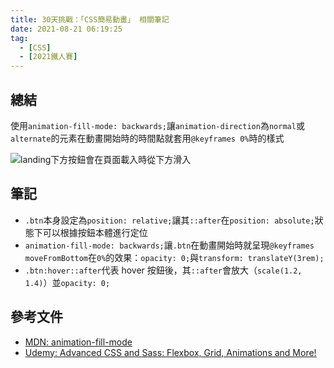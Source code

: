 ```yaml
---
title: 30天挑戰：「CSS簡易動畫」 相關筆記
date: 2021-08-21 06:19:25
tag:
  - [CSS]
  - [2021鐵人賽]
---
```


## 總結

使用`animation-fill-mode: backwards;`讓`animation-direction`為`normal`或`alternate`的元素在動畫開始時的時間點就套用`@keyframes 0%`時的樣式

![landing下方按鈕會在頁面載入時從下方滑入](/2021/ithome2021-9-animation-fill-mode/btn-animation-demo.gif)

## 筆記

<script src="https://gist.github.com/tzynwang/8f653570757710176f8620e17d3fcfcc.js"></script>

- `.btn`本身設定為`position: relative;`讓其`::after`在`position: absolute;`狀態下可以根據按鈕本體進行定位
- `animation-fill-mode: backwards;`讓`.btn`在動畫開始時就呈現`@keyframes moveFromBottom`在`0%`的效果：`opacity: 0;`與`transform: translateY(3rem);`
- `.btn:hover::after`代表 hover 按鈕後，其`::after`會放大（`scale(1.2, 1.4)`）並`opacity: 0;`

## 參考文件

- [MDN: animation-fill-mode](https://developer.mozilla.org/en-US/docs/Web/CSS/animation-fill-mode)
- [Udemy: Advanced CSS and Sass: Flexbox, Grid, Animations and More!](https://www.udemy.com/course/advanced-css-and-sass/)
